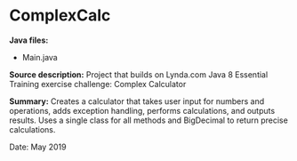 # ComplexCalc

**Java files:**
* Main.java

**Source description:** Project that builds on Lynda.com Java 8 Essential Training exercise challenge: Complex Calculator

**Summary:** Creates a calculator that takes user input for numbers and operations, adds exception handling, performs calculations, and outputs results. Uses a single class for all methods and BigDecimal to return precise calculations.

Date: May 2019